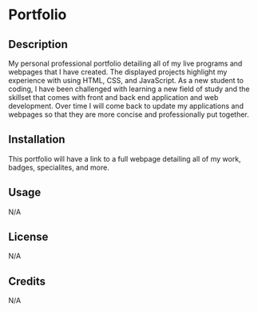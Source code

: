 # Portfolio
## Description
My personal professional portfolio detailing all of my live programs and webpages that I have created. The displayed projects highlight my experience with using HTML, CSS, and JavaScript. As a new student to coding, I have been challenged with learning a new field of study and the skillset that comes with front and back end application and web development. Over time I will come back to update my applications and webpages so that they are more concise and professionally put together.
## Installation
This portfolio will have a link to a full webpage detailing all of my work, badges, specialites, and more.
## Usage
N/A
## License
N/A
## Credits
N/A
